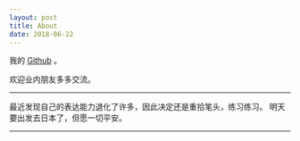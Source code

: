 ```yaml
---
layout: post
title: About
date: 2018-06-22
---
```


我的 [Github](https://github.com/tracyxs) 。

欢迎业内朋友多多交流。


---

最近发现自己的表达能力退化了许多，因此决定还是重拾笔头，练习练习。	明天要出发去日本了，但愿一切平安。



---



